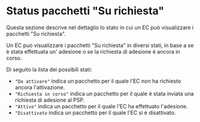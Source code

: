 # Status pacchetti "Su richiesta"

Questa sezione descrive nel dettaglio lo stato in cui un EC può visualizzare i pacchetti "Su richiesta".

Un EC può visualizzare i pacchetti "Su richiesta" in diversi stati, in base a se è stata effettuata un' adesione o se la richiesta di adesione è ancora in corso.&#x20;

Di seguito la lista dei possibili stati:

* `"Da attivare"` indica un pacchetto per il quale l'EC non ha richiesto ancora l'attivazione.
* `"Richiesta in corso"` indica un pacchetto per il quale è stata inviata una richiesta di adesione al PSP.
* &#x20;`"Attivo"` indica un pacchetto per il quale l'EC ha effettuato l'adesione.
* `"Disattivato` indica un pacchetto per il quale l'EC si è disattivato.

